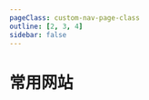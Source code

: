 ```yaml
---
pageClass: custom-nav-page-class
outline: [2, 3, 4]
sidebar: false
---
```


<script setup>
import { data } from './nav.data.ts'
</script>

# 常用网站

<NavPage :data="data" />
